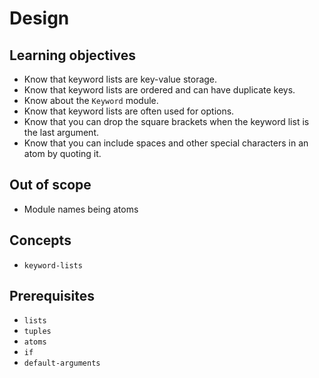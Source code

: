 # Design

## Learning objectives

- Know that keyword lists are key-value storage.
- Know that keyword lists are ordered and can have duplicate keys.
- Know about the `Keyword` module.
- Know that keyword lists are often used for options.
- Know that you can drop the square brackets when the keyword list is the last argument.
- Know that you can include spaces and other special characters in an atom by quoting it.

## Out of scope

- Module names being atoms

## Concepts

- `keyword-lists`

## Prerequisites

- `lists`
- `tuples`
- `atoms`
- `if`
- `default-arguments`
